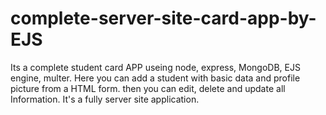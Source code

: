 # complete-server-site-card-app-by-EJS
Its a complete student card APP useing node, express, MongoDB, EJS engine, multer.
Here you can add a student with basic data and profile picture from a HTML form. then you can edit, delete and update all Information. It's a fully server site application.
